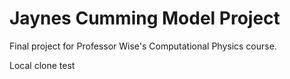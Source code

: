 # Jaynes Cumming Model Project
Final project for Professor Wise's Computational Physics course.

Local clone test
